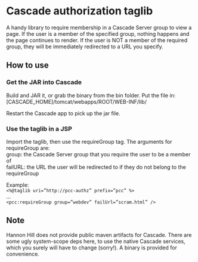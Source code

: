 # Cascade authorization taglib

A handy library to require membership in a Cascade Server group to view a page.  If the user is a member of the specified group, nothing happens and the page continues to render.  If the user is NOT a member of the required group, they will be immediately redirected to a URL you specify.

## How to use

### Get the JAR into Cascade

Build and JAR it, or grab the binary from the bin folder.  Put the file in:   
[CASCADE_HOME]/tomcat/webapps/ROOT/WEB-INF/lib/

Restart the Cascade app to pick up the jar file.

### Use the taglib in a JSP

Import the taglib, then use the requireGroup tag.
The arguments for requireGroup are:  
group:  the Cascade Server group that you require the user to be a member of   
failURL:  the URL the user will be redirected to if they do not belong to the requireGroup

Example:  
`<%@taglib uri=”http://pcc-authz” prefix=”pcc” %>`   
…   
`<pcc:requireGroup group=”webdev” failUrl=”scram.html” />` 

## Note

Hannon Hill does not provide public maven artifacts for Cascade.  There are some ugly system-scope deps here, to use the native Cascade services, which you surely will have to change (sorry!).  A binary is provided for convenience.
